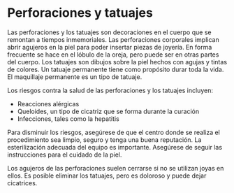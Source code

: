 Perforaciones y tatuajes
========================


Las perforaciones y los tatuajes son decoraciones en el cuerpo que se remontan a tiempos inmemoriales. Las perforaciones corporales implican abrir agujeros en la piel para poder insertar piezas de joyería. En forma frecuente se hace en el lóbulo de la oreja, pero puede ser en otras partes del cuerpo. Los tatuajes son dibujos sobre la piel hechos con agujas y tintas de colores. Un tatuaje permanente tiene como propósito durar toda la vida. El maquillaje permanente es un tipo de tatuaje.


Los riesgos contra la salud de las perforaciones y los tatuajes incluyen:


* Reacciones alérgicas
* Queloides, un tipo de cicatriz que se forma durante la curación
* Infecciones, tales como la hepatitis


Para disminuir los riesgos, asegúrese de que el centro donde se realiza el procedimiento sea limpio, seguro y tenga una buena reputación. La esterilización adecuada del equipo es importante. Asegúrese de seguir las instrucciones para el cuidado de la piel.


Los agujeros de las perforaciones suelen cerrarse si no se utilizan joyas en ellos. Es posible eliminar los tatuajes, pero es doloroso y puede dejar cicatrices.

